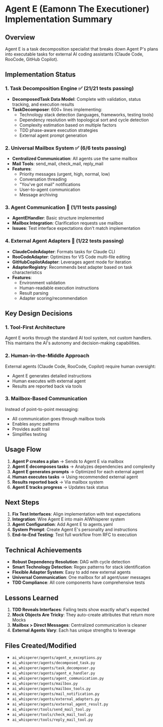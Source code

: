 # Agent E (Eamonn The Executioner) Implementation Summary

## Overview
Agent E is a task decomposition specialist that breaks down Agent P's plans into executable tasks for external AI coding assistants (Claude Code, RooCode, GitHub Copilot).

## Implementation Status

### 1. Task Decomposition Engine ✅ (21/21 tests passing)
- **DecomposedTask Data Model**: Complete with validation, status tracking, and execution results
- **TaskDecomposer**: 600+ lines implementing:
  - Technology stack detection (languages, frameworks, testing tools)
  - Dependency resolution with topological sort and cycle detection
  - Complexity estimation based on multiple factors
  - TDD phase-aware execution strategies
  - External agent prompt generation

### 2. Universal Mailbox System ✅ (6/6 tests passing)
- **Centralized Communication**: All agents use the same mailbox
- **Mail Tools**: send_mail, check_mail, reply_mail
- **Features**:
  - Priority messages (urgent, high, normal, low)
  - Conversation threading
  - "You've got mail" notifications
  - User-to-agent communication
  - Message archiving

### 3. Agent Communication 🚧 (1/11 tests passing)
- **AgentEHandler**: Basic structure implemented
- **Mailbox Integration**: Clarification requests use mailbox
- **Issues**: Test interface expectations don't match implementation

### 4. External Agent Adapters 🚧 (1/22 tests passing)
- **ClaudeCodeAdapter**: Formats tasks for Claude CLI
- **RooCodeAdapter**: Optimizes for VS Code multi-file editing
- **GitHubCopilotAdapter**: Leverages agent mode for iteration
- **AdapterRegistry**: Recommends best adapter based on task characteristics
- **Features**:
  - Environment validation
  - Human-readable execution instructions
  - Result parsing
  - Adapter scoring/recommendation

## Key Design Decisions

### 1. Tool-First Architecture
Agent E works through the standard AI tool system, not custom handlers. This maintains the AI's autonomy and decision-making capabilities.

### 2. Human-in-the-Middle Approach
External agents (Claude Code, RooCode, Copilot) require human oversight:
- Agent E generates detailed instructions
- Human executes with external agent
- Results are reported back via tools

### 3. Mailbox-Based Communication
Instead of point-to-point messaging:
- All communication goes through mailbox tools
- Enables async patterns
- Provides audit trail
- Simplifies testing

## Usage Flow

1. **Agent P creates a plan** → Sends to Agent E via mailbox
2. **Agent E decomposes tasks** → Analyzes dependencies and complexity
3. **Agent E generates prompts** → Optimized for each external agent
4. **Human executes tasks** → Using recommended external agent
5. **Results reported back** → Via mailbox system
6. **Agent E tracks progress** → Updates task status

## Next Steps

1. **Fix Test Interfaces**: Align implementation with test expectations
2. **Integration**: Wire Agent E into main AIWhisperer system
3. **Agent Configuration**: Add Agent E to agents.yaml
4. **System Prompt**: Create Agent E's personality and instructions
5. **End-to-End Testing**: Test full workflow from RFC to execution

## Technical Achievements

- **Robust Dependency Resolution**: DAG with cycle detection
- **Smart Technology Detection**: Regex patterns for stack identification  
- **Flexible Adapter System**: Easy to add new external agents
- **Universal Communication**: One mailbox for all agent/user messages
- **TDD Compliance**: All core components have comprehensive tests

## Lessons Learned

1. **TDD Reveals Interfaces**: Failing tests show exactly what's expected
2. **Mock Objects Are Tricky**: They auto-create attributes that return more Mocks
3. **Mailbox > Direct Messages**: Centralized communication is cleaner
4. **External Agents Vary**: Each has unique strengths to leverage

## Files Created/Modified

- `ai_whisperer/agents/agent_e_exceptions.py`
- `ai_whisperer/agents/decomposed_task.py`
- `ai_whisperer/agents/task_decomposer.py`
- `ai_whisperer/agents/agent_e_handler.py`
- `ai_whisperer/agents/agent_communication.py`
- `ai_whisperer/agents/mailbox.py`
- `ai_whisperer/agents/mailbox_tools.py`
- `ai_whisperer/agents/mail_notification.py`
- `ai_whisperer/agents/external_adapters.py`
- `ai_whisperer/agents/external_agent_result.py`
- `ai_whisperer/tools/send_mail_tool.py`
- `ai_whisperer/tools/check_mail_tool.py`
- `ai_whisperer/tools/reply_mail_tool.py`